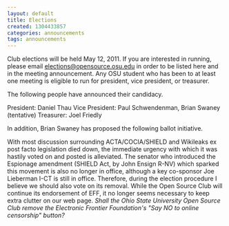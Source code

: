 ```yaml
---
layout: default
title: Elections
created: 1304433857
categories: announcements
tags: announcements
---
```

Club elections will be held May 12, 2011. If you are interested in running, please email elections@opensource.osu.edu in order to be listed here and in the meeting announcement. Any OSU student who has been to at least one meeting is eligible to run for president, vice president, or treasurer.

The following people have announced their candidacy.

President: Daniel Thau
Vice President: Paul Schwendenman, Brian Swaney (tentative)
Treasurer: Joel Friedly

In addition, Brian Swaney has proposed the following ballot initiative.

With most discussion surrounding ACTA/COCIA/SHIELD and Wikileaks ex post facto legislation died down, the immediate urgency with which it was hastily voted on and posted is alleviated. The senator who introduced the Espionage amendment (SHIELD Act, by John Ensign R-NV) which sparked this movement is also no longer in office, although a key co-sponsor Joe Lieberman I-CT is still in office. Therefore, during the election procedure I believe we should also vote on its removal. While the Open Source Club will continue its endorsement of EFF, it no longer seems necessary to keep extra clutter on our web page. <em>Shall the Ohio State University Open Source Club remove the Electronic Frontier Foundation's "Say NO to online censorship" button?</em>
